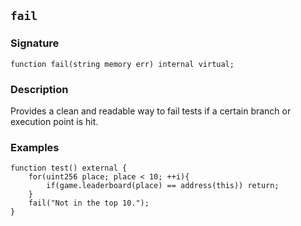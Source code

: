## `fail`

### Signature

```solidity
function fail(string memory err) internal virtual;
```

### Description

Provides a clean and readable way to fail tests if a certain branch or execution point is hit.

### Examples

```solidity
function test() external {
    for(uint256 place; place < 10; ++i){
        if(game.leaderboard(place) == address(this)) return;
    }
    fail("Not in the top 10.");
}
```